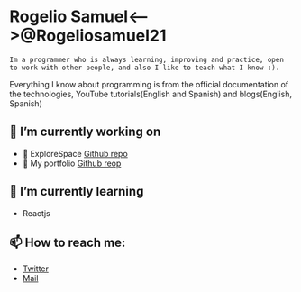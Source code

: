 # Rogelio Samuel<-->@Rogeliosamuel21
```Im a programmer who is always learning, improving and practice, open to work with other people, and also I like to teach what I know :).```

Everything I know about programming is from the official documentation of the technologies, YouTube tutorials(English and Spanish) and blogs(English, Spanish)

## :dart: I’m currently working on
- :dizzy: ExploreSpace [Github repo](https://github.com/rogeliosamuel621/ExploreSpace)
- :open_file_folder: My portfolio [Github reop](https://github.com/rogeliosamuel621/Portfolio)

## :green_book: I’m currently learning
- Reactjs

## 📫 How to reach me:
- [Twitter](https://twitter.com/rogeliosamuel21)
- [Mail](https://rogeliosamuel621@gmail.com)
<!--
- 🔭 I’m currently working on ...
- 🌱 I’m currently learning ...
- 👯 I’m looking to collaborate on ...
- 🤔 I’m looking for help with ...
- 💬 Ask me about ...
- 📫 How to reach me: ...
- 😄 Pronouns: ...
- ⚡ Fun fact: ...
-->
